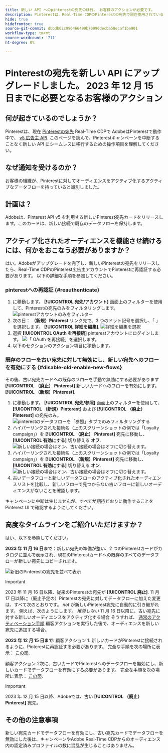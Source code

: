 ```yaml
---
title: 新しい API へのpinterestの宛先の移行。 お客様のアクションが必要です。
description: Pinterestは、Real-Time CDPのPinterestの宛先で現在使用されている v4 広告主 API を廃止します。 pinterestキャンペーンを中断することなく、新しい API にシームレスに移行するために、アクション項目を理解します。
hide: true
hidefromtoc: true
source-git-commit: dbbdb62c996466499b70990decba58ecaf1be901
workflow-type: tm+mt
source-wordcount: '711'
ht-degree: 0%

---
```


# Pinterestの宛先を新しい API にアップグレードしました。 2023 年 12 月 15 日までに必要となるお客様のアクション

## 何が起きているのでしょうか？

Pinterestは、現在 [Pinterestの宛先](/help/destinations/catalog/advertising/pinterest.md) Real-Time CDPで AdobeはPinterestで動作中で、 [v5 広告主 API](https://developers.pinterest.com/docs/getting-started/migration/). このページを読んで、Pinterestキャンペーンを中断することなく新しい API にシームレスに移行するための操作項目を理解してください。

## なぜ通知を受けるのか？

お客様の組織が、Pinterestに対してオーディエンスをアクティブ化するアクティブなデータフローを持っていると識別しました。

## 計画は？

Adobeは、Pinterest API v5 を利用する新しいPinterest宛先カードをリリースします。このカードは、新しい接続で既存のデータフローを保持します。

## アクティブ化されたオーディエンスを機能させ続けるには、何かをおこなう必要がありますか？

はい。Adobeがアップグレードを完了し、新しいPinterestの宛先をリリースしたら、Real-Time CDPのPinterest広告主アカウントでPinterestに再認証する必要があります。 以下の詳細な手順を参照してください。

### pinterestへの再認証 {#reauthenticate}

1. に移動します。 **[!UICONTROL 宛先/アカウント]** 画面上のフィルターを使用して、Pinterestの宛先のみをフィルタリングします。
   ![pinterestアカウントのみをフィルター](/help/destinations/assets/catalog/advertising/pinterest-migration/filter-pinterest-acconts-only.png)
2. 次の日： **（新規）Pinterest** リンク先で、3 つのドット記号を選択し、「 」を選択します。 **[!UICONTROL 詳細を編集]**.
   ![詳細を編集を選択](/help/destinations/assets/catalog/advertising/pinterest-migration/edit-details-pinterest.png)
3. 選択 **[!UICONTROL OAuth を再接続]** pinterestアカウントにログインします。
   ![「 OAuth を再接続」を選択します。](/help/destinations/assets/catalog/advertising/pinterest-migration/reconnect-oauth-pinterest.png)
4. 以下のセクションのアクション項目に移動します。

### 既存のフローを古い宛先に対して無効にし、新しい宛先へのフローを有効にする {#disable-old-enable-new-flows}

その後、古い宛先カードへの既存のフローを手動で無効にする必要があります **[!UICONTROL （廃止） Pinterest]** 新しいカードへのフローを有効にします。 **[!UICONTROL （新規）Pinterest]**.

1. に移動します。 **[!UICONTROL 宛先/参照]** 画面上のフィルターを使用して、 **[!UICONTROL （新規）Pinterest]** および **[!UICONTROL （廃止） Pinterest]** の宛先のみ。
   ![pinterestのデータフローを「参照」タブでのみフィルタリングする](/help/destinations/assets/catalog/advertising/pinterest-migration/filter-pinterest-browse.png)
2. ハイパーリンクされた接続名（上のスクリーンショットの例では「Loyalty campaign」）を **[!UICONTROL （廃止） Pinterest]** 宛先に移動し、 **[!UICONTROL 有効にする]** 切り替える **オフ**.
   ![新しい接続の場合はオン、古い接続の場合はオフに切り替えます。](/help/destinations/assets/catalog/advertising/pinterest-migration/enable-disable-toggle-old-destination.png)
3. ハイパーリンクされた接続名（上のスクリーンショットの例では「Loyalty campaign」）を **[!UICONTROL （新規）Pinterest]** 宛先に移動し、 **[!UICONTROL 有効にする]** 切り替える **オン**.
   ![新しい接続の場合はオン、古い接続の場合はオフに切り替えます。](/help/destinations/assets/catalog/advertising/pinterest-migration/enable-disable-toggle-new-destination.png)
4. 古いデータフローと新しいデータフローのアクティブ化されたオーディエンスリストを比較し、新しいフローで見つからない古いフローに新しいオーディエンスがないことを確認します。

キャンペーンに中断は生じませんが、すべてが期待どおりに動作することをPinterest UI で確認するようにしてください。

## 高度なタイムラインをご紹介いただけますか？

はい、以下を参照してください。

**2023 年 11 月 16 日まで**：新しい宛先の準備が整い、2 つのPinterestカードがカタログに並んで表示され、現在のPinterestカードへの既存のすべてのデータフローが新しい宛先にコピーされます。

![新旧のPinterestの宛先を並べて表示](/help/destinations/assets/catalog/advertising/pinterest-migration/pinterest-two-cards-side-by-side.png)

>[!IMPORTANT]
>
>2023 年 11 月 16 日以降、従来のPinterestの宛先が **[!UICONTROL 廃止]**. <span class="preview">11 月 17 日以降に（廃止予定の）Pinterestの宛先に対してデータフローに加えた変更は、すべて次のとおりです。 *not* が新しいPinterest宛先に自動的に引き継がれます。 </span>
>例えば、次のようにします。 *推奨しない* 11 月 16 日以降に、古い宛先に対する新しいオーディエンスをアクティブ化する場合 そうすれば、 [通常のアクティベーション手順](/help/destinations/ui/activate-segment-streaming-destinations.md) 顧客アクションを実行した後で、オーディエンスを新しい宛先に追加する場合。

**2023 年 12 月 15 日まで**: <span class="preview">顧客アクション 1</span>. 新しいカードがPinterestに接続されるように、Pinterestに再認証する必要があります。 完全な手順を次の場所に表示： [この節](#reauthenticate).

<span class="preview">顧客アクション 2</span>次に、古いカードでPinterestへのデータフローを無効にし、新しいカードでデータフローを有効にする必要があります。 完全な手順を次の場所に表示： [この節](#disable-old-enable-new-flows).

>[!IMPORTANT]
>
>2023 年 12 月 15 日以降、Adobeでは、古い **[!UICONTROL （廃止） Pinterest]** 宛先。

## その他の注意事項

新しい宛先カードでデータフローを有効にし、古い宛先カードでデータフローを無効にした後は、キャンペーンやAdobe Real-Time CDPからのオーディエンス内の認定済みプロファイルの数に混乱が生じることはありません。
